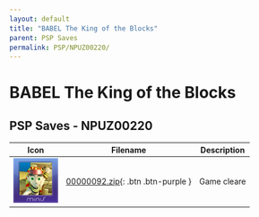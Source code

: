 ```yaml
---
layout: default
title: "BABEL The King of the Blocks"
parent: PSP Saves
permalink: PSP/NPUZ00220/
---
```

# BABEL The King of the Blocks

## PSP Saves - NPUZ00220

| Icon | Filename | Description |
|------|----------|-------------|
| ![BABEL The King of the Blocks](ICON0.PNG) | [00000092.zip](00000092.zip){: .btn .btn-purple } | Game cleare |
